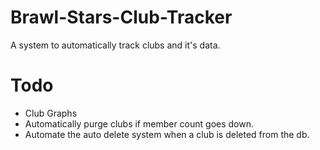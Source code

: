 # Brawl-Stars-Club-Tracker
 A system to automatically track clubs and it's data.

# Todo
- Club Graphs
- Automatically purge clubs if member count goes down.
- Automate the auto delete system when a club is deleted from the db.

